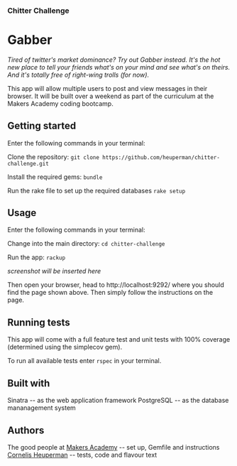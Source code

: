 ### Chitter Challenge

# Gabber

*Tired of twitter's market dominance? Try out Gabber instead. It's the hot new place to tell your friends what's on your mind and see what's on theirs. And it's totally free of right-wing trolls (for now).*

This app will allow multiple users to post and view messages in their browser. It will be built over a weekend as part of the curriculum at the Makers Academy coding bootcamp.

## Getting started
Enter the following commands in your terminal:

Clone the repository:
`git clone https://github.com/heuperman/chitter-challenge.git`

Install the required gems:
`bundle`

Run the rake file to set up the required databases
`rake setup`


## Usage
Enter the following commands in your terminal:

Change into the main directory:
`cd chitter-challenge`

Run the app:
`rackup`

*screenshot will be inserted here*


Then open your browser, head to http://localhost:9292/ where you should find the page shown above. Then simply follow the instructions on the page.

## Running tests
This app will come with a full feature test and unit tests with 100% coverage (determined using the simplecov gem).

To run all available tests enter `rspec` in your terminal.

## Built with
Sinatra -- as the web application framework
PostgreSQL -- as the database mananagement system

## Authors
The good people at [Makers Academy](https://makers.tech/) -- set up, Gemfile and instructions
[Cornelis Heuperman](https://github.com/heuperman) -- tests, code and flavour text
